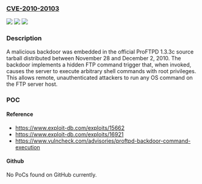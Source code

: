 ### [CVE-2010-20103](https://cve.mitre.org/cgi-bin/cvename.cgi?name=CVE-2010-20103)
![](https://img.shields.io/static/v1?label=Product&message=ProFTPD%20(Professional%20FTP%20Daemon)&color=blue)
![](https://img.shields.io/static/v1?label=Version&message=1.3.3c%20&color=brightgreen)
![](https://img.shields.io/static/v1?label=Vulnerability&message=CWE-912%20Hidden%20Functionality&color=brightgreen)

### Description

A malicious backdoor was embedded in the official ProFTPD 1.3.3c source tarball distributed between November 28 and December 2, 2010. The backdoor implements a hidden FTP command trigger that, when invoked, causes the server to execute arbitrary shell commands with root privileges. This allows remote, unauthenticated attackers to run any OS command on the FTP server host.

### POC

#### Reference
- https://www.exploit-db.com/exploits/15662
- https://www.exploit-db.com/exploits/16921
- https://www.vulncheck.com/advisories/proftpd-backdoor-command-execution

#### Github
No PoCs found on GitHub currently.

